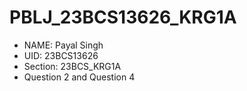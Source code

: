 # PBLJ_23BCS13626_KRG1A
- NAME: Payal Singh
- UID: 23BCS13626
- Section: 23BCS_KRG1A
- Question 2 and Question 4
